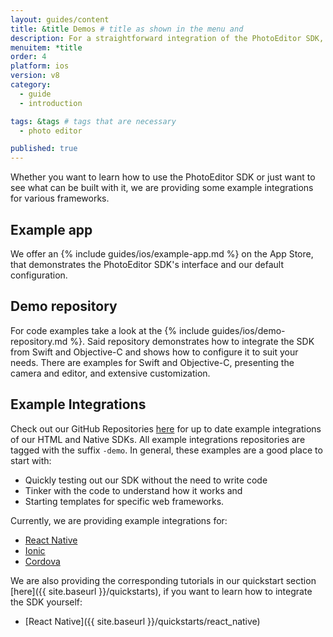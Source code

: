 ```yaml
---
layout: guides/content
title: &title Demos # title as shown in the menu and
description: For a straightforward integration of the PhotoEditor SDK, see our set of example integrations for various frameworks like React Native, Ionic or Cordova.
menuitem: *title
order: 4
platform: ios
version: v8
category:
  - guide
  - introduction

tags: &tags # tags that are necessary
  - photo editor

published: true
---
```



Whether you want to learn how to use the PhotoEditor SDK or just want to see what can be built with it, we are providing some example integrations for various frameworks.

## Example app

We offer an {% include guides/ios/example-app.md %} on the App Store, that demonstrates the PhotoEditor SDK's interface and our default configuration.

## Demo repository
For code examples take a look at the {% include guides/ios/demo-repository.md %}. Said repository demonstrates how to integrate the SDK from Swift and Objective-C and shows how to configure it to suit your needs. There are examples for Swift and Objective-C, presenting the camera and editor, and extensive customization.

## Example Integrations

Check out our GitHub Repositories [here](https://github.com/imgly/) for up to date example integrations of our HTML and Native SDKs.
All example integrations repositories are tagged with the suffix `-demo`. In general, these examples are a good place to start with:

 * Quickly testing out our SDK without the need to write code
 * Tinker with the code to understand how it works and
 * Starting templates for specific web frameworks.

 Currently, we are providing example integrations for:

  * [React Native](https://github.com/imgly/pesdk-react-native-demo)
  * [Ionic](https://github.com/imgly/pesdk-ionic-demo)
  * [Cordova](https://github.com/imgly/pesdk-cordova-demo)

We are also providing the corresponding tutorials in our quickstart section [here]({{ site.baseurl }}/quickstarts), if you want to learn how to integrate the SDK yourself:

  * [React Native]({{ site.baseurl }}/quickstarts/react_native)
